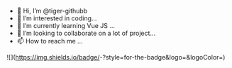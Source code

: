 - 👋 Hi, I’m @tiger-githubb
- 👀 I’m interested in coding...
- 🌱 I’m currently learning Vue JS ...
- 💞️ I’m looking to collaborate on a lot of project...
- 📫 How to reach me ...

![<Badge Name>](https://img.shields.io/badge/<Badge Text>-<Background Color>?style=for-the-badge&logo=<Icon Name>&logoColor=<Logo Color>)

